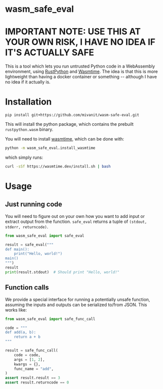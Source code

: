 # wasm_safe_eval

# IMPORTANT NOTE: USE THIS AT YOUR OWN RISK, I HAVE NO IDEA IF IT'S ACTUALLY SAFE

This is a tool which lets you run untrusted Python code in a WebAssembly environment, using [RustPython](https://github.com/RustPython/RustPython) and [Wasmtime](https://wasmtime.dev/). The idea is that this is more lightweight than having a docker container or something -- although I have no idea if it actually is.


# Installation

```
pip install git+https://github.com/mivanit/wasm-safe-eval.git
```

This will install the python package, which contains the prebuilt `rustpython.wasm` binary.

You will need to install [wasmtime](https://wasmtime.dev/), which can be done with:

```bash
python -m wasm_safe_eval.install_wasmtime
```

which simply runs:

```bash
curl -sSf https://wasmtime.dev/install.sh | bash
```

# Usage

## Just running code

You will need to figure out on your own how you want to add input or extract output from the function. `safe_eval` returns a tuple of `(stdout, stderr, returncode)`.

```python
from wasm_safe_eval import safe_eval

result = safe_eval("""
def main():
	print("Hello, world!")
main()
""")
result
print(result.stdout)  # Should print "Hello, world!"
```


## Function calls

We provide a special interface for running a potentially unsafe function, assuming the inputs and outputs can be serialized to/from JSON. This works like:

```python
from wasm_safe_eval import safe_func_call

code = """
def add(a, b):
	return a + b
"""

result = safe_func_call(
	code = code,
	args = [1, 2],
	kwargs = {},
	func_name = "add",	
)
assert result.result == 3
assert result.returncode == 0
```